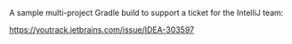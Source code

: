 A sample multi-project Gradle build to support a ticket for the IntelliJ team: 

https://youtrack.jetbrains.com/issue/IDEA-303597
